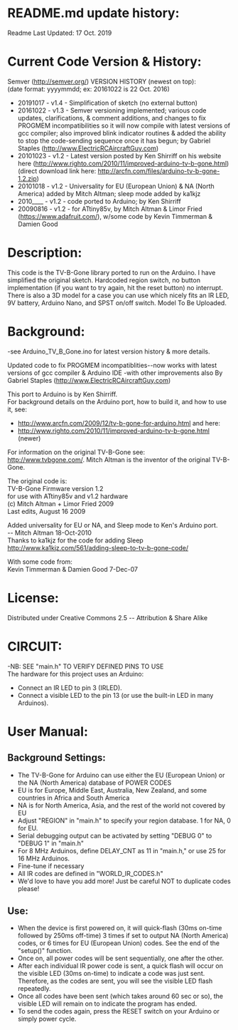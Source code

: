 # README.md update history:  
Readme Last Updated: 17 Oct. 2019

# Current Code Version & History:  

Semver (http://semver.org/) VERSION HISTORY (newest on top):  
(date format: yyyymmdd; ex: 20161022 is 22 Oct. 2016)  
 - 20191017 - v1.4 - Simplification of sketch (no external button)
 - 20161022 - v1.3 - Semver versioning implemented; various code updates, clarifications, & comment additions, and changes to fix PROGMEM incompatibilities so it will now compile with latest versions of gcc compiler; also improved blink indicator routines & added the ability to stop the code-sending sequence once it has begun; by Gabriel Staples (http://www.ElectricRCAircraftGuy.com)  
 - 20101023 - v1.2 - Latest version posted by Ken Shirriff on his website here (http://www.righto.com/2010/11/improved-arduino-tv-b-gone.html) (direct download link here: http://arcfn.com/files/arduino-tv-b-gone-1.2.zip)  
 - 20101018 - v1.2 - Universality for EU (European Union) & NA (North America) added by Mitch Altman; sleep mode added by ka1kjz  
 - 2010____ - v1.2 - code ported to Arduino; by Ken Shirriff  
 - 20090816 - v1.2 - for ATtiny85v, by Mitch Altman & Limor Fried (https://www.adafruit.com/), w/some code by Kevin Timmerman & Damien Good  

# Description:  
This code is the TV-B-Gone library ported to run on the Arduino. I have simplified the original sketch. Hardcoded region switch, no button implementation (if you want to try again, hit the reset button) no interrupt. There is also a 3D model for a case you can use which nicely fits an IR LED, 9V battery, Arduino Nano, and SPST on/off switch. Model To Be Uploaded.

# Background:
-see Arduino_TV_B_Gone.ino for latest version history & more details. 

Updated code to fix PROGMEM incompatiblities--now works with latest versions of gcc compiler & Arduino IDE
-with other improvements also
By Gabriel Staples (http://www.ElectricRCAircraftGuy.com)

This port to Arduino is by Ken Shirriff.  
For background details on the Arduino port, how to build it, and how to use it, see:  
 * http://www.arcfn.com/2009/12/tv-b-gone-for-arduino.html and here:
 * http://www.righto.com/2010/11/improved-arduino-tv-b-gone.html (newer)

For information on the original TV-B-Gone see:  
http://www.tvbgone.com/. Mitch Altman is the inventor of the original TV-B-Gone.    

The original code is:  
TV-B-Gone Firmware version 1.2  
 for use with ATtiny85v and v1.2 hardware  
 (c) Mitch Altman + Limor Fried 2009  
 Last edits, August 16 2009  

Added universality for EU or NA, and Sleep mode to Ken's Arduino port.  
 -- Mitch Altman  18-Oct-2010  
Thanks to ka1kjz for the code for adding Sleep  
    <http://www.ka1kjz.com/561/adding-sleep-to-tv-b-gone-code/>  

With some code from:  
Kevin Timmerman & Damien Good 7-Dec-07  

# License:  
Distributed under Creative Commons 2.5 -- Attribution & Share Alike  

# CIRCUIT:  
-NB: SEE "main.h" TO VERIFY DEFINED PINS TO USE  
The hardware for this project uses an Arduino:  
 * Connect an IR LED to pin 3 (IRLED).  
 * Connect a visible LED to the pin 13 (or use the built-in LED in many Arduinos).  

# User Manual:  
## Background Settings:  
 * The TV-B-Gone for Arduino can use either the EU (European Union) or the NA (North America) database of POWER CODES  
 * EU is for Europe, Middle East, Australia, New Zealand, and some countries in Africa and South America  
 * NA is for North America, Asia, and the rest of the world not covered by EU  
 * Adjust "REGION" in "main.h" to specify your region database. 1 for NA, 0 for EU.
 * Serial debugging output can be activated by setting "DEBUG 0" to "DEBUG 1" in "main.h"  
 * For 8 MHz Arduinos, define DELAY_CNT as 11 in "main.h," or use 25 for 16 MHz Arduinos.
  * Fine-tune if necessary  
 * All IR codes are defined in "WORLD_IR_CODES.h"  
  * We'd love to have you add more! Just be careful NOT to duplicate codes please!  
  
## Use:  
 * When the device is first powered on, it will quick-flash (30ms on-time followed by 250ms off-time) 3 times if set to output NA (North America) codes, or 6 times for EU (European Union) codes. See the end of the "setup()" function.  
 * Once on, all power codes will be sent sequentially, one after the other.
 * After each individual IR power code is sent, a quick flash will occur on the visible LED (30ms on-time) to indicate a code was just sent. Therefore, as the codes are sent, you will see the visible LED flash repeatedly.  
 * Once all codes have been sent (which takes around 60 sec or so), the visible LED will remain on to indicate the program has ended.
 * To send the codes again, press the RESET switch on your Arduino or simply power cycle.



